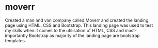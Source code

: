 # moverr
Created a man and van company called Moverr and created the landing page using HTML, CSS and Bootstrap. This landing page was used to test my skills when it comes to the utilisation of HTML, CSS and most-importantly Bootstrap as majority of the landing page are bootstrap templates.

